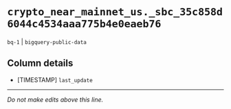 # `crypto_near_mainnet_us._sbc_35c858d6044c4534aaa775b4e0eaeb76`
`bq-1` | `bigquery-public-data`

## Column details
* [TIMESTAMP] `last_update`

-------------------------------------------------------------------------------
*Do not make edits above this line.*
